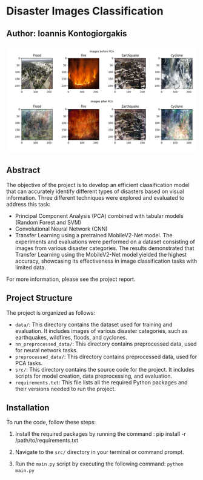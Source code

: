 # Disaster Images Classification
## Author: Ioannis Kontogiorgakis

![Images before and after PCA](https://github.com/JohnKond/DisasterClassification/blob/main/images_before_after_pca.png?raw=true)

## Abstract

The objective of the project is to develop an efficient classification model that can accurately identify different types of disasters based on visual information. Three different techniques were explored and evaluated to address this task: 
- Principal Component Analysis (PCA) combined with tabular models (Random Forest and SVM)
- Convolutional Neural Network (CNN)
- Transfer Learning using a pretrained MobileV2-Net model.
The experiments and evaluations were performed on a dataset consisting of images from various disaster categories. The results demonstrated that Transfer Learning using the MobileV2-Net model yielded the highest accuracy, showcasing its effectiveness in image classification tasks with limited data.

For more information, please see the project report.

## Project Structure

The project is organized as follows:

- `data/`: This directory contains the dataset used for training and evaluation. It includes images of various disaster categories, such as earthquakes, wildfires, floods, and cyclones.
- `nn_preprocessed_data/`: This directory contains preprocessed data, used for neural network tasks.
- `preprocessed_data/`: This directory contains preprocessed data, used for PCA tasks.
- `src/`: This directory contains the source code for the project. It includes scripts for model creation, data preprocessing, and evaluation.
- `requirements.txt`: This file lists all the required Python packages and their versions needed to run the project.

## Installation

To run the code, follow these steps:

1. Install the required packages by running the command :  pip install -r /path/to/requirements.txt

2. Navigate to the `src/` directory in your terminal or command prompt.

3. Run the `main.py` script by executing the following command: ```python main.py```
